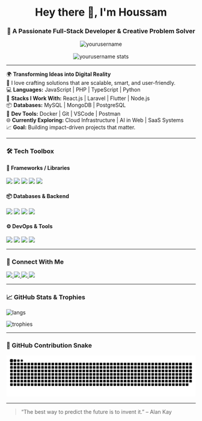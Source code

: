 <h1 align="center">Hey there 👋, I'm Houssam</h1>
<h3 align="center">🚀 A Passionate Full-Stack Developer & Creative Problem Solver</h3>

<p align="center">
  <img src="https://komarev.com/ghpvc/?username=vortix-dev&label=Profile%20views&color=0e75b6&style=flat" alt="yourusername" />
</p>

<p align="center">
  <img align="center" src="https://github-readme-stats.vercel.app/api?username=vortix-dev&show_icons=true&theme=radical&count_private=true" alt="yourusername stats"/>
</p>

---

🌍 **Transforming Ideas into Digital Reality**  
🧠 I love crafting solutions that are scalable, smart, and user-friendly.  
💻 **Languages:** JavaScript | PHP | TypeScript | Python  
🧰 **Stacks I Work With:** React.js | Laravel | Flutter | Node.js  
📦 **Databases:** MySQL | MongoDB | PostgreSQL  
🧪 **Dev Tools:** Docker | Git | VSCode | Postman  
🌐 **Currently Exploring:** Cloud Infrastructure | AI in Web | SaaS Systems  
📈 **Goal:** Building impact-driven projects that matter.

---

### 🛠️ Tech Toolbox

#### 🚀 Frameworks / Libraries
<p>
  <img src="https://cdn.jsdelivr.net/gh/devicons/devicon/icons/react/react-original-wordmark.svg" width="40" />
  <img src="https://cdn.jsdelivr.net/gh/devicons/devicon/icons/laravel/laravel-plain-wordmark.svg" width="40" />
  <img src="https://cdn.jsdelivr.net/gh/devicons/devicon/icons/flutter/flutter-original.svg" width="40" />
  <img src="https://cdn.jsdelivr.net/gh/devicons/devicon/icons/redux/redux-original.svg" width="40" />
  <img src="https://cdn.jsdelivr.net/gh/devicons/devicon/icons/sass/sass-original.svg" width="40" />
</p>

#### 📦 Databases & Backend
<p>
  <img src="https://cdn.jsdelivr.net/gh/devicons/devicon/icons/mysql/mysql-original-wordmark.svg" width="40" />
  <img src="https://cdn.jsdelivr.net/gh/devicons/devicon/icons/mongodb/mongodb-original-wordmark.svg" width="40" />
  <img src="https://cdn.jsdelivr.net/gh/devicons/devicon/icons/postgresql/postgresql-original-wordmark.svg" width="40" />
  <img src="https://cdn.jsdelivr.net/gh/devicons/devicon/icons/nginx/nginx-original.svg" width="40" />
</p>

#### ⚙️ DevOps & Tools
<p>
  <img src="https://cdn.jsdelivr.net/gh/devicons/devicon/icons/git/git-original.svg" width="40" />
  <img src="https://cdn.jsdelivr.net/gh/devicons/devicon/icons/github/github-original.svg" width="40" />
  <img src="https://cdn.jsdelivr.net/gh/devicons/devicon/icons/docker/docker-original.svg" width="40" />
  <img src="https://cdn.jsdelivr.net/gh/devicons/devicon/icons/linux/linux-original.svg" width="40" />
</p>

---

### 🔗 Connect With Me

<p>
  <a href="https://linkedin.com/in/your-linkedin" target="_blank">
    <img src="https://cdn.jsdelivr.net/npm/simple-icons@v3/icons/linkedin.svg" width="30" />
  </a>
  <a href="https://instagram.com/your-instagram" target="_blank">
    <img src="https://cdn.jsdelivr.net/npm/simple-icons@v3/icons/instagram.svg" width="30" />
  </a>
  <a href="mailto:your.email@example.com">
    <img src="https://cdn.jsdelivr.net/npm/simple-icons@v3/icons/gmail.svg" width="30" />
  </a>
  <a href="https://discordapp.com/users/yourDiscordTag" target="_blank">
    <img src="https://cdn.jsdelivr.net/npm/simple-icons@v3/icons/discord.svg" width="30" />
  </a>
</p>

---

### 📈 GitHub Stats & Trophies

<p>
  <img src="https://github-readme-stats.vercel.app/api/top-langs/?username=vortix-dev&layout=compact&theme=tokyonight" alt="langs" />
</p>

<p>
  <img src="https://github-profile-trophy.vercel.app/?username=vortix-dev&theme=onedark" alt="trophies"/>
</p>

---

### 🐍 GitHub Contribution Snake

<p align="center">
  <img src="https://github.com/Platane/snk/raw/output/github-contribution-grid-snake.svg" alt="snake" />
</p>

---

> “The best way to predict the future is to invent it.” – Alan Kay
